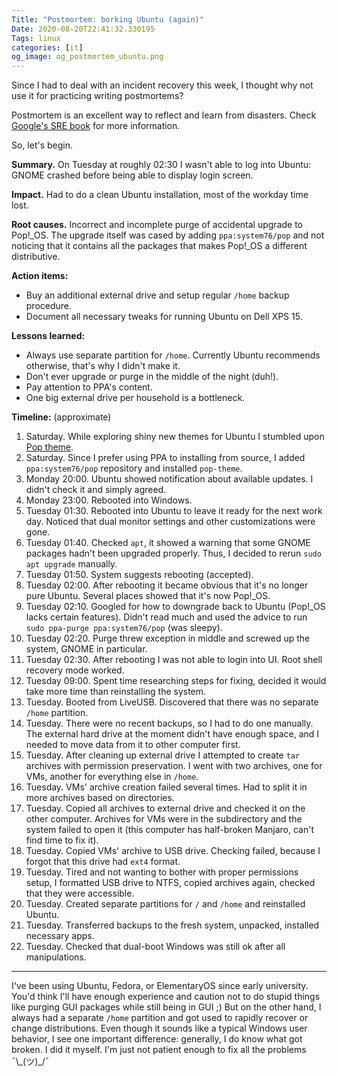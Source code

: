 ```yaml
---
Title: "Postmortem: borking Ubuntu (again)"
Date: 2020-08-20T22:41:32.330195
Tags: linux
categories: [it]
og_image: og_postmortem_ubuntu.png
---
```


Since I had to deal with an incident recovery this week, I thought why not use it for practicing writing postmortems?

Postmortem is an excellent way to reflect and learn from disasters. Check [Google's SRE book](https://landing.google.com/sre/sre-book/chapters/postmortem-culture/) for more information.

So, let's begin.

**Summary.** On Tuesday at roughly 02:30 I wasn't able to log into Ubuntu: GNOME crashed before being able to display login screen.

**Impact.** Had to do a clean Ubuntu installation, most of the workday time lost.

**Root causes.** Incorrect and incomplete purge of accidental upgrade to Pop!_OS. The upgrade itself was cased by adding `ppa:system76/pop` and not noticing that it contains all the packages that makes Pop!_OS a different distributive.

**Action items:**

- Buy an additional external drive and setup regular `/home` backup procedure.
- Document all necessary tweaks for running Ubuntu on Dell XPS 15.

**Lessons learned:**

- Always use separate partition for `/home`. Currently Ubuntu recommends otherwise, that's why I didn't make it.
- Don't ever upgrade or purge in the middle of the night (duh!).
- Pay attention to PPA's content.
- One big external drive per household is a bottleneck.


**Timeline:** (approximate)

1. Saturday. While exploring shiny new themes for Ubuntu I stumbled upon [Pop theme](https://github.com/pop-os/gtk-theme).
2. Saturday. Since I prefer using PPA to installing from source, I added `ppa:system76/pop` repository and installed `pop-theme`.
3. Monday 20:00. Ubuntu showed notification about available updates. I didn't check it and simply agreed.
4. Monday 23:00. Rebooted into Windows.
5. Tuesday 01:30. Rebooted into Ubuntu to leave it ready for the next work day. Noticed that dual monitor settings and other customizations were gone.
6. Tuesday 01:40. Checked `apt`, it showed a warning that some GNOME packages hadn't been upgraded properly. Thus, I decided to rerun `sudo apt upgrade` manually. 
7. Tuesday 01:50. System suggests rebooting (accepted).
8. Tuesday 02:00. After rebooting it became obvious that it's no longer pure Ubuntu. Several places showed that it's now Pop!_OS. 
9. Tuesday 02:10. Googled for how to downgrade back to Ubuntu (Pop!_OS lacks certain features). Didn't read much and used the advice to run `sudo ppa-purge ppa:system76/pop` (was sleepy). 
10. Tuesday 02:20. Purge threw exception in middle and screwed up the system, GNOME in particular.
11. Tuesday 02:30. After rebooting I was not able to login into UI. Root shell recovery mode worked.
12. Tuesday 09:00. Spent time researching steps for fixing, decided it would take more time than reinstalling the system.
13. Tuesday. Booted from LiveUSB. Discovered that there was no separate `/home` partition. 
14. Tuesday. There were no recent backups, so I had to do one manually. The external hard drive at the moment didn't have enough space, and I needed to move data from it to other computer first.
15. Tuesday. After cleaning up external drive I attempted to create `tar` archives with permission preservation. I went with two archives, one for VMs, another for everything else in `/home`.
16. Tuesday. VMs' archive creation failed several times. Had to split it in more archives based on directories.
17. Tuesday. Copied all archives to external drive and checked it on the other computer. Archives for VMs were in the subdirectory and the system failed to open it (this computer has half-broken Manjaro, can't find time to fix it).
18. Tuesday. Copied VMs' archive to USB drive. Checking failed, because I forgot that this drive had `ext4` format. 
19. Tuesday. Tired and not wanting to bother with proper permissions setup, I formatted USB drive to NTFS, copied archives again, checked that they were accessible.
20. Tuesday. Created separate partitions for `/` and `/home` and reinstalled Ubuntu.
21. Tuesday. Transferred backups to the fresh system, unpacked, installed necessary apps.
22. Tuesday. Checked that dual-boot Windows was still ok after all manipulations.


---

I've been using Ubuntu, Fedora, or ElementaryOS since early university. You'd think I'll have enough experience and caution not to do stupid things like purging GUI packages while still being in GUI ;) But on the other hand, I always had a separate `/home` partition and got used to rapidly recover or change distributions. Even though it sounds like a typical Windows user behavior, I see one important difference: generally, I do know what got broken. I did it myself. I'm just not patient enough to fix all the problems ¯\\_(ツ)\_/¯